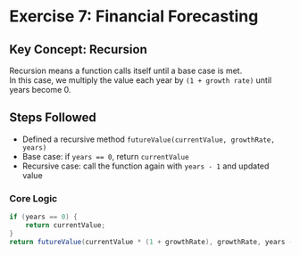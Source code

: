 # Exercise 7: Financial Forecasting

## Key Concept: Recursion

Recursion means a function calls itself until a base case is met.  
In this case, we multiply the value each year by `(1 + growth rate)` until years become 0.

## Steps Followed

- Defined a recursive method `futureValue(currentValue, growthRate, years)`
- Base case: if `years == 0`, return `currentValue`
- Recursive case: call the function again with `years - 1` and updated value

### Core Logic

```java
if (years == 0) {
    return currentValue;
}
return futureValue(currentValue * (1 + growthRate), growthRate, years - 1);
